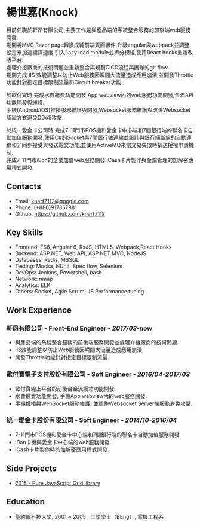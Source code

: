 # 楊世嘉(Knock)

目前任職於軒昂有限公司,主要工作是與產品端的系統整合服務的前後端web服務開發.  
期間將MVC Razor page轉換成純前端頁面組件,升級angular與webpack並調整設定來加速編譯速度,引入Lazy load module並拆分模組,使用React hooks重新改版平台.  
處理介接廠商的技術問題並重新整合與規劃CICD流程與團隊的git flow.  
期間完成 IIS 效能調整以防止Web服務因瞬間大流量造成應用崩潰,並開發Throttle功能針對指定目標限制流量和Circuit breaker功能.  

於歐付寶時,完成水費繳費功能開發,App webview內的web服務功能開發,金流API功能開發與維護.  
手機(Android/iOS)推播服務維護與開發,Websocket服務維護與改善Websocket認證方式避免DDoS攻擊.

於統一愛金卡公司時,完成7-11門市POS機和愛金卡中心端和7間銀行端的聯名卡自動加值服務開發,使用C#的Socket與7間銀行做連線並設計與銀行端斷線的自動連線和非同步接受與發送電文功能,並使用ActiveMQ來當交易失敗時補送授權申請機制.  
完成7-11門市iBon的企業加值web服務開發,iCash卡片製作與金鑰管理的加解密應用程式開發.

## Contacts

- Email: knarf7112@google.com
- Phone: (+886)917357981
- Github: <https://github.com/knarf7112>

## Key Skills

- Frontend: ES6, Angular 6, RxJS, HTML5, Webpack,React Hooks
- Backend: ASP.NET, Web API, ASP.NET.MVC, NodeJS
- Databases: Redis, MSSQL
- Testing: Mocka, NUnit, Spec flow, Selenium
- DevOps: Jenkins, Powershell, bash
- Network: nmap
- Analytics: ELK
- Others: Socket, Agile Scrum, IIS Performance tuning

## Work Experience

### 軒昂有限公司 - Front-End Engineer - _2017/03-now_
- 與產品端的系統整合服務的前後端服務開發並處理介接廠商的技術問題.
- IIS效能調整以防止Web服務因瞬間大流量造成應用崩潰.
- 開發Throttle功能針對指定目標限制流量.

### 歐付寶電子支付股份有限公司 - Soft Engineer - _2016/04-2017/03_
- 歐付寶線上平台的前後台金流網站功能開發.
- 水費繳費功能開發, 手機App webview內的web服務開發.
- 手機推播與WebSocket服務維護, 並調整Websocket Server端服務避免攻擊.

### 統一愛金卡股份有限公司 - Soft Engineer - _2014/10-2016/04_
- 7-11門市POS機和愛金卡中心端和7間銀行端的聯名卡自動加值服務開發.
- iBon卡機與愛金卡中心端的web服務開發.
- iCash卡片製作時的加解密應用程式開發.


## Side Projects

- [2015 - Pure JavaScript Grid library](https://knarf7112.github.io/)

## Education

- 聖約翰科技大學, 2001 ~ 2005 , 工學學士（BEng）, 電機工程系


